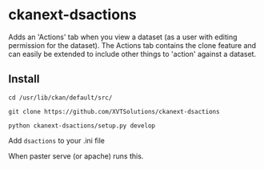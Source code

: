 ckanext-dsactions
===========

Adds an 'Actions' tab when you view a dataset (as a user with editing permission for the dataset). The Actions tab contains the clone feature and can easily be extended to include other things to 'action' against a dataset.

Install
------

`cd /usr/lib/ckan/default/src/`

`git clone https://github.com/XVTSolutions/ckanext-dsactions`

`python ckanext-dsactions/setup.py develop`


Add `dsactions` to your .ini file

When paster serve (or apache) runs this.


